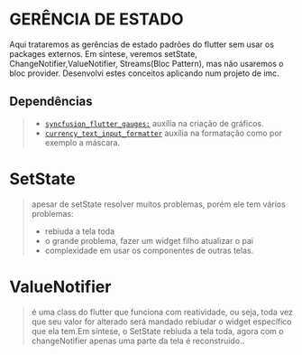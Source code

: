 # GERÊNCIA DE ESTADO

Aqui trataremos as gerências de estado padrões do flutter sem usar os packages externos. Em síntese, veremos setState, ChangeNotifier,ValueNotifier, Streams(Bloc Pattern), mas não usaremos o bloc provider. Desenvolvi estes conceitos aplicando num projeto de imc.

## Dependências
> - [`syncfusion_flutter_gauges:`]() auxília na criação de gráficos.
> - [`currency_text_input_formatter`]() auxília na formatação como por exemplo a máscara.

# SetState
> apesar de setState resolver muitos problemas, porém ele tem vários problemas:
> - rebiuda a tela toda
> - o grande problema, fazer um widget filho atualizar o pai
> - complexidade em usar os componentes de outras telas.

# ValueNotifier
> é uma class do flutter que funciona com reatividade, ou seja, toda vez que seu valor for alterado será mandado rebiudar o widget específico que ela tem.Em síntese, o SetState rebiuda a tela toda, agora com o changeNotifier apenas uma parte da tela é reconstruído..